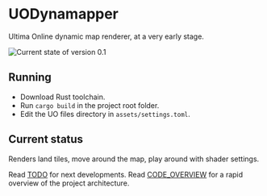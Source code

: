 
# UODynamapper

Ultima Online dynamic map renderer, at a very early stage.

![Current state of version 0.1](docs/screenshot-0.1.webp)

## Running

- Download Rust toolchain.
- Run `cargo build` in the project root folder.
- Edit the UO files directory in `assets/settings.toml`.

## Current status

Renders land tiles, move around the map, play around with shader settings.  

Read [TODO](docs/TODO.md) for next developments.
Read [CODE_OVERVIEW](docs/CODE_OVERVIEW.md) for a rapid overview of the project architecture.
